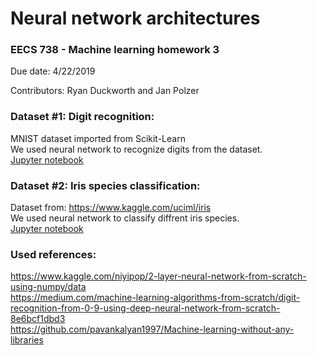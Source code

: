 # Neural network architectures

### EECS 738 - Machine learning homework 3    
Due date: 4/22/2019    

Contributors: Ryan Duckworth and Jan Polzer  

### Dataset #1: Digit recognition: 
MNIST dataset imported from Scikit-Learn  
We used neural network to recognize digits from the dataset.  
[Jupyter notebook](https://github.com/jancpp/machine_learning_hw3/blob/master/ML%20-%20Digit%20recognition.ipynb)

### Dataset #2: Iris species classification: 
Dataset from: https://www.kaggle.com/uciml/iris  
We used neural network to classify diffrent iris species.  
[Jupyter notebook](https://github.com/jancpp/machine_learning_hw3/blob/master/ML%20-%20Iris.ipynb)

### Used references:  
https://www.kaggle.com/niyipop/2-layer-neural-network-from-scratch-using-numpy/data  
https://medium.com/machine-learning-algorithms-from-scratch/digit-recognition-from-0-9-using-deep-neural-network-from-scratch-8e6bcf1dbd3   
https://github.com/pavankalyan1997/Machine-learning-without-any-libraries  

